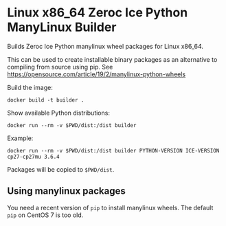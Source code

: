 Linux x86_64 Zeroc Ice Python ManyLinux Builder
===============================================

Builds Zeroc Ice Python manylinux wheel packages for Linux x86_64.

This can be used to create installable binary packages as an alternative to compiling from source using pip.
See https://opensource.com/article/19/2/manylinux-python-wheels

Build the image:

    docker build -t builder .

Show available Python distributions:

    docker run --rm -v $PWD/dist:/dist builder

Example:

    docker run --rm -v $PWD/dist:/dist builder PYTHON-VERSION ICE-VERSION cp27-cp27mu 3.6.4

Packages will be copied to `$PWD/dist`.


Using manylinux packages
------------------------

You need a recent version of `pip` to install manylinux wheels.
The default `pip` on CentOS 7 is too old.

